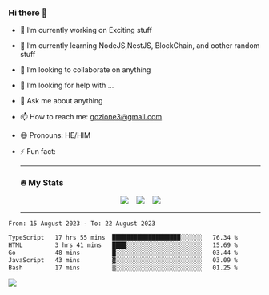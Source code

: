 ### Hi there 👋

<!--
**charlieScript/charlieScript** is a ✨ _special_ ✨ repository because its `README.md` (this file) appears on your GitHub profile.

Here are some ideas to get you started: -->

- 🔭 I’m currently working on Exciting stuff
- 🌱 I’m currently learning NodeJS,NestJS, BlockChain, and oother random stuff
- 👯 I’m looking to collaborate on anything
- 🤔 I’m looking for help with ...
- 💬 Ask me about anything
- 📫 How to reach me: gozione3@gmail.com
- 😄 Pronouns: HE/HIM
- ⚡ Fun fact:


  ---

  ### :fire: My Stats

  <div id="stats" align="center">
  <img src="http://github-readme-streak-stats.herokuapp.com?user=charlieScript&theme=dark&date_format=M%20j%5B%2C%20Y%5D" />&nbsp;&nbsp;&nbsp;
  <img src="https://github-readme-stats.vercel.app/api/top-langs/?username=charlieScript&layout=compact&theme=vision-friendly-dark"/>&nbsp;&nbsp;&nbsp;
  <img src="https://github-readme-stats.vercel.app/api?username=charlieScript&show_icons=true&theme=radical"/>
  </div>

  ---



<!--START_SECTION:waka-->

```txt
From: 15 August 2023 - To: 22 August 2023

TypeScript   17 hrs 55 mins  ███████████████████░░░░░░   76.34 %
HTML         3 hrs 41 mins   ████░░░░░░░░░░░░░░░░░░░░░   15.69 %
Go           48 mins         █░░░░░░░░░░░░░░░░░░░░░░░░   03.44 %
JavaScript   43 mins         ▓░░░░░░░░░░░░░░░░░░░░░░░░   03.09 %
Bash         17 mins         ▒░░░░░░░░░░░░░░░░░░░░░░░░   01.25 %
```

<!--END_SECTION:waka-->
![](https://komarev.com/ghpvc/?username=charlieScript)
